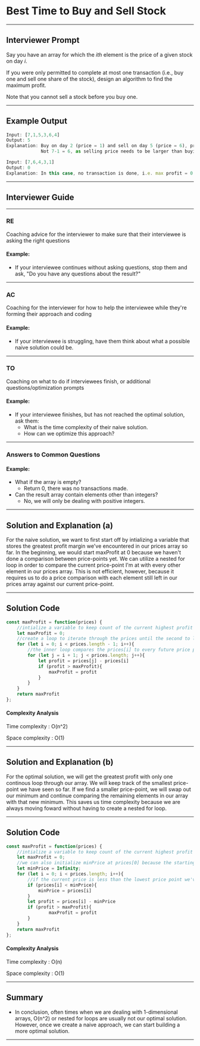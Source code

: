 # Best Time to Buy and Sell Stock
---
## Interviewer Prompt

Say you have an array for which the *ith* element is the price of a given stock on day *i*.

If you were only permitted to complete at most one transaction (i.e., buy one and sell one share of the stock), design an algorithm to find the maximum profit.

Note that you cannot sell a stock before you buy one.

---

## Example Output

```javascript
Input: [7,1,5,3,6,4]
Output: 5
Explanation: Buy on day 2 (price = 1) and sell on day 5 (price = 6), profit = 6-1 = 5.
             Not 7-1 = 6, as selling price needs to be larger than buying price.

Input: [7,6,4,3,1]
Output: 0
Explanation: In this case, no transaction is done, i.e. max profit = 0.
```

---

## Interviewer Guide

---

### RE

Coaching advice for the interviewer to make sure that their interviewee is asking the right questions

#### Example:
* If your interviewee continues without asking questions, stop them and ask, "Do you have any questions about the result?"

---

### AC

Coaching for the interviewer for how to help the interviewee while they're forming their approach and coding

#### Example:
* If your interviewee is struggling, have them think about what a possible naive solution could be.

---

### TO

Coaching on what to do if interviewees finish, or additional questions/optimization prompts

#### Example:
* If your interviewee finishes, but has not reached the optimal solution, ask them:
  * What is the time complexity of their naive solution.
  * How can we optimize this approach?

---

### Answers to Common Questions

#### Example:
* What if the array is empty?
  * Return 0, there was no transactions made.
* Can the result array contain elements other than integers?
  * No, we will only be dealing with positive integers.

---

## Solution and Explanation (a)

For the naive solution, we want to first start off by intializing a variable that stores the greatest profit margin we've encountered in our prices array so far. In the beginning, we would start maxProfit at 0 because we haven't done a comparison between price-points yet. We can utilize a nested for loop in order to compare the current price-point I'm at with every other element in our prices array. This is not efficient, however, because it requires us to do a price comparison with each element still left in our prices array against our current price-point.

---

## Solution Code

```javascript
const maxProfit = function(prices) {
    //intialize a variable to keep count of the current highest profit
    let maxProfit = 0;
    //create a loop to iterate through the prices until the second to last element
    for (let i = 0; i < prices.length - 1; i++){
        //the inner loop compares the prices[i] to every future price point to see if there is a higher profit
        for (let j = i + 1; j < prices.length; j++){
            let profit = prices[j] - prices[i]
            if (profit > maxProfit){
                maxProfit = profit
            }
        }
    }
    return maxProfit
};
```
#### Complexity Analysis

Time complexity : O(n^2)

Space complexity : O(1)

---

## Solution and Explanation (b)

For the optimal solution, we will get the greatest profit with only one continous loop through our array. We will keep track of the smallest price-point we have seen so far. If we find a smaller price-point, we will swap out our minimum and continue comparing the remaining elements in our array with that new minimum. This saves us time complexity because we are always moving foward without having to create a nested for loop.

---

## Solution Code

```javascript
const maxProfit = function(prices) {
    //intialize a variable to keep count of the current highest profit
    let maxProfit = 0;
    //we can also initialize minPrice at prices[0] because the starting value of minPrice will most likely be reassigned when we see a lower price-point
    let minPrice = Infinity;
    for (let i = 0; i < prices.length; i++){
        //if the current price is less than the lowest price point we've seen so far, reassign the minPrice
        if (prices[i] < minPrice){
            minPrice = prices[i]
        }
        let profit = prices[i] - minPrice
        if (profit > maxProfit){
                maxProfit = profit
        }
    }
    return maxProfit
};
```
#### Complexity Analysis

Time complexity : O(n)

Space complexity : O(1)

---

## Summary

* In conclusion, often times when we are dealing with 1-dimensional arrays, O(n^2) or nested for loops are usually not our optimal solution. However, once we create a naive approach, we can start building a more optimal solution.

---
